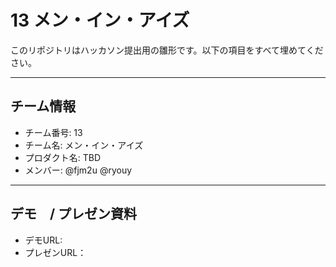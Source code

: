 # 13 メン・イン・アイズ

このリポジトリはハッカソン提出用の雛形です。以下の項目をすべて埋めてください。

---

## チーム情報
- チーム番号: 13
- チーム名: メン・イン・アイズ
- プロダクト名: TBD
- メンバー: @fjm2u @ryouy

---

## デモ　/ プレゼン資料
- デモURL: 
- プレゼンURL：
